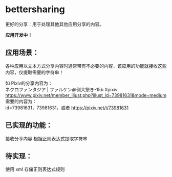 # bettersharing
更好的分享：用于处理其他其他应用分享的内容。 

**应用开发中！**

## 应用场景： 
各种应用以文本方式分享内容时通常带有不必要的内容，该应用的功能就接收这些内容，仅提取需要的字符串！   

如 Pixiv的分享内容为：    
ネクロファンタジア | ファルケン@例大祭き-15b #pixiv https://www.pixiv.net/member_illust.php?illust_id=73981631&mode=medium    
需要的内容为：   
id=73981631，73981631，或者 https://pixiv.net/i/73981631

## 已实现的功能：    
接收分享内容
根据正则表达式提取字符串

## 待实现：
使用 xml 存储正则表达式规则

